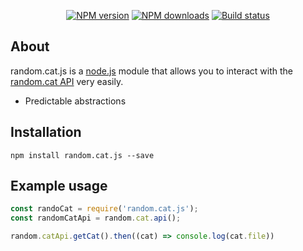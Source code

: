 <div align="center">
  <p>
    <a href="https://www.npmjs.com/package/random.cat.js"><img src="https://img.shields.io/npm/v/random.cat.js.svg" alt="NPM version" /></a>
    <a href="https://www.npmjs.com/package/random.cat.js"><img src="https://img.shields.io/npm/dt/random.cat.js.svg" alt="NPM downloads" /></a>
    <a href="https://travis-ci.org/hydrabolt/random.cat.js"><img src="https://travis-ci.org/hydrabolt/random.cat.js.svg" alt="Build status" /></a>
  </p>
</div>

## About
random.cat.js is a  [node.js](https://nodejs.org) module that allows you to interact with the
[random.cat API](http://random.cat) very easily.

- Predictable abstractions

## Installation

`npm install random.cat.js --save`

## Example usage
```js
const randoCat = require('random.cat.js');
const randomCatApi = random.cat.api();

random.catApi.getCat().then((cat) => console.log(cat.file))
```

